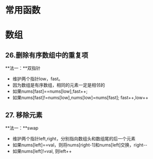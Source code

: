 # 常用函数



# 数组

## 26.删除有序数组中的重复项

**法一：**双指针

+ 维护两个指针low，fast。
+ 因为数组是有序数组，相同的元素一定是相邻的
+ 如果nums[fast]==nums[low],fast++;
+ 如果nums[fast]!=nums[low],nums[low]=nums[fast]; fast++,low++



## 27. 移除元素

**法一：**swap

+ 维护两个指针left,right，分别指向数组头和数组尾的后一个元素
+ 如果nums[left]==val，则将nums[right-1]和nums[left]交换，right--
+ 如果nums[left]!=val, 则left++

